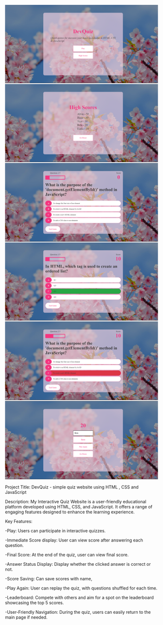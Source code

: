 ![Main page](<Screenshot 2023-10-11 133541.png>)
![Alt text](<Screenshot 2023-10-11 133821.png>) 
![Alt text](<Screenshot 2023-10-11 133623.png>) 
![Alt text](<Screenshot 2023-10-11 133655.png>) 
![Alt text](<Screenshot 2023-10-11 133721.png>) 
![Alt text](<Screenshot 2023-10-11 133801.png>)


Project Title: DevQuiz - simple quiz website using HTML , CSS and JavaScript

Description:
My Interactive Quiz Website is a user-friendly educational platform developed using HTML, CSS, and JavaScript. It offers a range of engaging features designed to enhance the learning experience.

Key Features:

-Play: Users can participate in interactive quizzes.

-Immediate Score display: User can view score after answering each question.

-Final Score: At the end of the quiz, user can view final score.

-Answer Status Display: Display whether the clicked answer is correct or not.

-Score Saving: Can save scores with name,

-Play Again: User can replay the quiz, with questions shuffled for each time.

-Leaderboard: Compete with others and aim for a spot on the leaderboard showcasing the top 5 scores.

-User-Friendly Navigation: During the quiz, users can easily return to the main page if needed.



